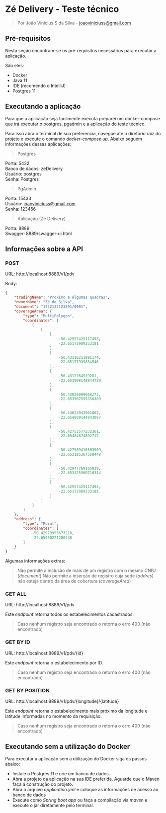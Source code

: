 # Zé Delivery - Teste técnico

> Por João Vinícius S da Silva - joaoviniciuss@gmail.com

## **Pré-requisitos**

Nesta seção encontram-se os pré-requisitos necessários para executar a aplicação.

São eles:

- Docker
- Java 11
- IDE (recomendo o IntelliJ)
- Postgres 11

## **Executando a aplicação**

Para que a aplicação seja facilmente executa preparei um docker-compose que irá executar o postgres, pgadmin e a aplicação do teste técnico. 

Para isso abra o terminal de sua preferencia, navegue até o diretório raiz do projeto e execute o comando *docker-compose up*. Abaixo seguem informações dessas aplicações:

 > Postgres 

 Porta: 5432 <br>
 Banco de dados: zeDelivery <br>
 Usuário: postgres <br>
 Senha: Postgres

> PgAdmin

 Porta: 15433 <br>
 Usuário: joaoviniciuss@gmail.com <br>
 Senha: 123456

 > Aplicação (Zé Delivery)

  Porta: 8889 <br>
  Swagger: 8889/swagger-ui.html

## **Informações sobre a API**

### **POST**

URL: http://localhost:8889/v1/pdv

Body:
```json
{
	"tradingName": "Proximo a Algumas quadras",
	"ownerName": "Zé da Silva",
	"document": "1432132123891/0001",
	"coverageArea": {
		"type": "MultiPolygon",
		"coordinates": [
			[
				[
					[
						-50.42957425117493,
						-22.65172989233181
					],
					[
						-50.43116211891174,
						-22.65177939854546
					],
					[
						-50.4312264919281,
						-22.653908148844729
					],
					[
						-50.43026089668273,
						-22.653967555356389
					],
					[
						-50.43023943901062,
						-22.654809144843097
					],
					[
						-50.42753577232361,
						-22.65484874892712
					],
					[
						-50.427589416503909,
						-22.653185367560448
					],
					[
						-50.42947769165039,
						-22.653125960710314
					],
					[
						-50.42957425117493,
						-22.65172989233181
					]
				]
			]
		]
	},
	"address": {
		"type": "Point",
		"coordinates": [
			-50.42979955673218,
			-22.65450221280448
		]
	}
}
```

Algumas informações extras:

> Não permite a inclusão de mais de um registro com o mesmo CNPJ (*document*)
> Não permite a inserção de registro cuja sede (*addres*) não esteja dentro da área de cobertura (*coverageArea*)

### **GET ALL**

URL: http://localhost:8889/v1/pdv

Este *endpoint* retorna todos os estabelecimentos cadastrados.

>Caso nenhum registro seja encontrado o retorna o erro 400 (não encontrado)

### **GET BY ID**

URL: http://localhost:8889/v1/pdv/{id}

Este *endpoint* retorna o estabelecimento por ID.

>Caso nenhum registro seja encontrado o retorna o erro 400 (não encontrado)


### **GET BY POSITION**

URL: http://localhost:8889/v1/pdv/{longitude}/{latitude}

Este *endpoint* retorna o estabelecimento mais próximo da longitude e latitude informadas no momento da requisição.

>Caso nenhum registro seja encontrado o retorna o erro 400 (não encontrado)

## **Executando sem a utilização do Docker**

Para executar a aplicação sem a utilização do Docker siga os passos abaixo:

*  Instale o Postgres 11 e crie um banco de dados.
* Abra a projeto da aplicação na sua IDE preferida. Aguarde que o Maven faça a construção do projeto.
* Abra o arquivo *application.yml* e coloque as informações de acesso ao banco de dados
* Execute como *Spring boot app* ou faça a compilação via *maven* e execute o jar diretamente pelo terminal.  
